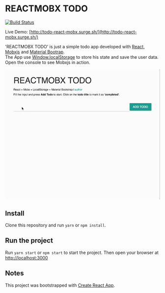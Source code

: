# REACTMOBX TODO
[![Build Status](https://travis-ci.org/renoiser/reactmobx-todo.svg?branch=master)](https://travis-ci.org/renoiser/reactmobx-todo)

Live Demo: [http://todo-react-mobx.surge.sh/](http://todo-react-mobx.surge.sh/)

'REACTMOBX TODO' is just a simple todo app developed with [React](https://github.com/facebook/react/), [Mobxjs](https://github.com/mobxjs/mobx) and [Material Bootrap](https://fezvrasta.github.io/bootstrap-material-design/).  
The App use [Window.localStorage](https://developer.mozilla.org/en-US/docs/Web/API/Window/localStorage) to store his state and save the user data. Open the console to see Mobxjs in action.

![REACTMOBX Todo Demo](demo.gif "REACTMOBX Todo Demo")

## Install
Clone this repository and run `yarn` or `npm install`.

## Run the project
Run `yarn start` or `npm start` to start the project. Then open your browser at [http://localhost:3000](http://localhost:3000)

## Notes
This project was bootstrapped with [Create React App](https://github.com/facebookincubator/create-react-app).

